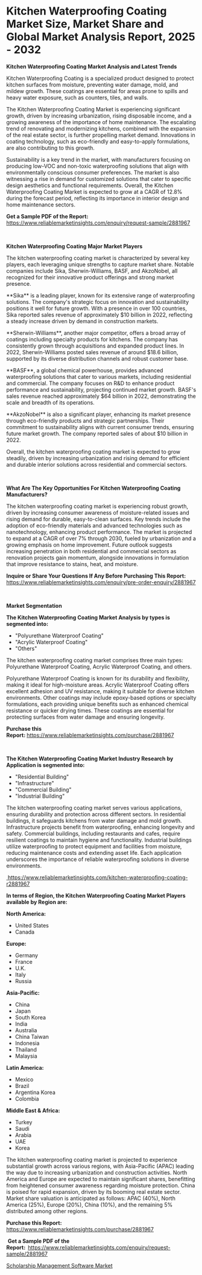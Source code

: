 <p><h1>Kitchen Waterproofing Coating Market Size, Market Share and Global Market Analysis Report, 2025 - 2032</h1></p><p><strong>Kitchen Waterproofing Coating Market Analysis and Latest Trends</strong></p>
<p><p>Kitchen Waterproofing Coating is a specialized product designed to protect kitchen surfaces from moisture, preventing water damage, mold, and mildew growth. These coatings are essential for areas prone to spills and heavy water exposure, such as counters, tiles, and walls.</p><p>The Kitchen Waterproofing Coating Market is experiencing significant growth, driven by increasing urbanization, rising disposable income, and a growing awareness of the importance of home maintenance. The escalating trend of renovating and modernizing kitchens, combined with the expansion of the real estate sector, is further propelling market demand. Innovations in coating technology, such as eco-friendly and easy-to-apply formulations, are also contributing to this growth.</p><p>Sustainability is a key trend in the market, with manufacturers focusing on producing low-VOC and non-toxic waterproofing solutions that align with environmentally conscious consumer preferences. The market is also witnessing a rise in demand for customized solutions that cater to specific design aesthetics and functional requirements. Overall, the Kitchen Waterproofing Coating Market is expected to grow at a CAGR of 12.8% during the forecast period, reflecting its importance in interior design and home maintenance sectors.</p></p>
<p><strong>Get a Sample PDF of the Report:&nbsp;</strong> <a href="https://www.reliablemarketinsights.com/enquiry/request-sample/2881967?utm_campaign=2252&utm_medium=2&utm_source=Github&utm_content=ia&utm_term=12032025&utm_id=kitchen-waterproofing-coating">https://www.reliablemarketinsights.com/enquiry/request-sample/2881967</a></p>
<p>&nbsp;</p>
<p><strong>Kitchen Waterproofing Coating Major Market Players</strong></p>
<p><p>The kitchen waterproofing coating market is characterized by several key players, each leveraging unique strengths to capture market share. Notable companies include Sika, Sherwin-Williams, BASF, and AkzoNobel, all recognized for their innovative product offerings and strong market presence.</p><p>**Sika** is a leading player, known for its extensive range of waterproofing solutions. The company's strategic focus on innovation and sustainability positions it well for future growth. With a presence in over 100 countries, Sika reported sales revenue of approximately $10 billion in 2022, reflecting a steady increase driven by demand in construction markets.</p><p>**Sherwin-Williams**, another major competitor, offers a broad array of coatings including specialty products for kitchens. The company has consistently grown through acquisitions and expanded product lines. In 2022, Sherwin-Williams posted sales revenue of around $18.6 billion, supported by its diverse distribution channels and robust customer base.</p><p>**BASF**, a global chemical powerhouse, provides advanced waterproofing solutions that cater to various markets, including residential and commercial. The company focuses on R&D to enhance product performance and sustainability, projecting continued market growth. BASF's sales revenue reached approximately $64 billion in 2022, demonstrating the scale and breadth of its operations.</p><p>**AkzoNobel** is also a significant player, enhancing its market presence through eco-friendly products and strategic partnerships. Their commitment to sustainability aligns with current consumer trends, ensuring future market growth. The company reported sales of about $10 billion in 2022.</p><p>Overall, the kitchen waterproofing coating market is expected to grow steadily, driven by increasing urbanization and rising demand for efficient and durable interior solutions across residential and commercial sectors.</p></p>
<p>&nbsp;</p>
<p><strong>What Are The Key Opportunities For Kitchen Waterproofing Coating Manufacturers?</strong></p>
<p><p>The kitchen waterproofing coating market is experiencing robust growth, driven by increasing consumer awareness of moisture-related issues and rising demand for durable, easy-to-clean surfaces. Key trends include the adoption of eco-friendly materials and advanced technologies such as nanotechnology, enhancing product performance. The market is projected to expand at a CAGR of over 7% through 2030, fueled by urbanization and a growing emphasis on home improvement. Future outlook suggests increasing penetration in both residential and commercial sectors as renovation projects gain momentum, alongside innovations in formulation that improve resistance to stains, heat, and moisture.</p></p>
<p><strong>Inquire or Share Your Questions If Any Before Purchasing This Report:</strong> <a href="https://www.reliablemarketinsights.com/enquiry/pre-order-enquiry/2881967?utm_campaign=2252&utm_medium=2&utm_source=Github&utm_content=ia&utm_term=12032025&utm_id=kitchen-waterproofing-coating">https://www.reliablemarketinsights.com/enquiry/pre-order-enquiry/2881967</a></p>
<p>&nbsp;</p>
<p><strong>Market Segmentation</strong></p>
<p><strong>The Kitchen Waterproofing Coating Market Analysis by types is segmented into:</strong></p>
<p><ul><li>"Polyurethane Waterproof Coating"</li><li>"Acrylic Waterproof Coating"</li><li>"Others"</li></ul></p>
<p><p>The kitchen waterproofing coating market comprises three main types: Polyurethane Waterproof Coating, Acrylic Waterproof Coating, and others. </p><p>Polyurethane Waterproof Coating is known for its durability and flexibility, making it ideal for high-moisture areas. Acrylic Waterproof Coating offers excellent adhesion and UV resistance, making it suitable for diverse kitchen environments. Other coatings may include epoxy-based options or specialty formulations, each providing unique benefits such as enhanced chemical resistance or quicker drying times. These coatings are essential for protecting surfaces from water damage and ensuring longevity.</p></p>
<p><strong>Purchase this Report:&nbsp;</strong><a href="https://www.reliablemarketinsights.com/purchase/2881967?utm_campaign=2252&utm_medium=2&utm_source=Github&utm_content=ia&utm_term=12032025&utm_id=kitchen-waterproofing-coating">https://www.reliablemarketinsights.com/purchase/2881967</a></p>
<p>&nbsp;</p>
<p><strong>The Kitchen Waterproofing Coating Market Industry Research by Application is segmented into:</strong></p>
<p><ul><li>"Residential Building"</li><li>"Infrastructure"</li><li>"Commercial Building"</li><li>"Industrial Building"</li></ul></p>
<p><p>The kitchen waterproofing coating market serves various applications, ensuring durability and protection across different sectors. In residential buildings, it safeguards kitchens from water damage and mold growth. Infrastructure projects benefit from waterproofing, enhancing longevity and safety. Commercial buildings, including restaurants and cafes, require resilient coatings to maintain hygiene and functionality. Industrial buildings utilize waterproofing to protect equipment and facilities from moisture, reducing maintenance costs and extending asset life. Each application underscores the importance of reliable waterproofing solutions in diverse environments.</p></p>
<p><a href="https://www.reliablemarketinsights.com/kitchen-waterproofing-coating-r2881967?utm_campaign=2252&utm_medium=2&utm_source=Github&utm_content=ia&utm_term=12032025&utm_id=kitchen-waterproofing-coating">&nbsp;https://www.reliablemarketinsights.com/kitchen-waterproofing-coating-r2881967</a></p>
<p><strong>In terms of Region, the Kitchen Waterproofing Coating Market Players available by Region are:</strong></p>
<p>
    <p> <strong> North America: </strong>
        <ul>
            <li>United States</li>
            <li>Canada</li>
        </ul>
        </p> 
    <p> <strong> Europe: </strong>
        <ul>
            <li>Germany</li>
            <li>France</li>
            <li>U.K.</li>
            <li>Italy</li>
            <li>Russia</li>
        </ul>
        </p> 
    <p> <strong> Asia-Pacific: </strong>
        <ul>
            <li>China</li>
            <li>Japan</li>
            <li>South Korea</li>
            <li>India</li>
            <li>Australia</li>
            <li>China Taiwan</li>
            <li>Indonesia</li>
            <li>Thailand</li>
            <li>Malaysia</li>
        </ul>
        </p> 
    <p> <strong> Latin America: </strong>
        <ul>
            <li>Mexico</li>
            <li>Brazil</li>
            <li>Argentina Korea</li>
            <li>Colombia</li>
        </ul>
        </p> 
    <p> <strong> Middle East & Africa: </strong>
        <ul>
            <li>Turkey</li>
            <li>Saudi</li>
            <li>Arabia</li>
            <li>UAE</li>
            <li>Korea</li>
        </ul>
    </p>
    </p>
<p><p>The kitchen waterproofing coating market is projected to experience substantial growth across various regions, with Asia-Pacific (APAC) leading the way due to increasing urbanization and construction activities. North America and Europe are expected to maintain significant shares, benefitting from heightened consumer awareness regarding moisture protection. China is poised for rapid expansion, driven by its booming real estate sector. Market share valuation is anticipated as follows: APAC (40%), North America (25%), Europe (20%), China (10%), and the remaining 5% distributed among other regions.</p></p>
<p><strong>Purchase this Report: </strong><a href="https://www.reliablemarketinsights.com/purchase/2881967?utm_campaign=2252&utm_medium=2&utm_source=Github&utm_content=ia&utm_term=12032025&utm_id=kitchen-waterproofing-coating">https://www.reliablemarketinsights.com/purchase/2881967</a></p>
<p>&nbsp;<strong>Get a Sample PDF of the Report:&nbsp;&nbsp;</strong><a href="https://www.reliablemarketinsights.com/enquiry/request-sample/2881967?utm_campaign=2252&utm_medium=2&utm_source=Github&utm_content=ia&utm_term=12032025&utm_id=kitchen-waterproofing-coating">https://www.reliablemarketinsights.com/enquiry/request-sample/2881967</a></p>
<p><strong></strong></p>
<p><p><a href="https://github.com/DianaWilson796/Market-Research-Report-List-1/blob/main/scholarship-management-software-market.md?utm_campaign=2252&utm_medium=2&utm_source=Github&utm_content=ia&utm_term=12032025&utm_id=kitchen-waterproofing-coating">Scholarship Management Software Market</a></p></p>